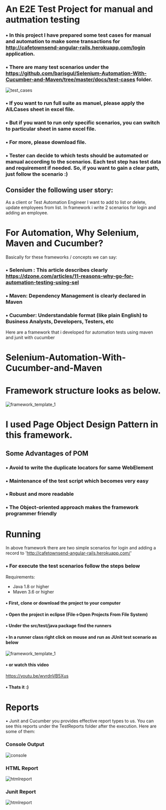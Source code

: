 # An E2E Test Project for manual and autmation testing

### • In this project I have prepared some test cases for manual and automation to make some transactions for http://cafetownsend-angular-rails.herokuapp.com/login application. 
### • There are many test scenarios under the https://github.com/barisgul/Selenium-Automation-With-Cucumber-and-Maven/tree/master/docs/test-cases folder. 
![test_cases](https://github.com/barisgul/Selenium-Automation-With-Cucumber-and-Maven/blob/master/docs/images/TestCases.PNG)
### • If you want to run full suite as manuel, please apply the AlLCases sheet in excel file. 
### • But if you want to run only specific scenarios, you can switch to particular sheet in same excel file. 
### • For more, please download file.
### • Tester can decide to which tests should be automated or manual according to the scenarios. Each test step has test data and requirement if needed. So, if you want to gain a clear path, just follow the scenario :)

## Consider the following user story:
As a client or Test Automation Engineer I want to add to list or delete, update employees from list. In framework i write 2 scenarios for login and adding an employee.

# For Automation, Why Selenium, Maven and Cucumber?

Basically for these frameworks / concepts we can say:
### • Selenium : This article describes clearly https://dzone.com/articles/11-reasons-why-go-for-automation-testing-using-sel
### • Maven: Dependency Management is clearly declared in Maven
### • Cucumber: Understandable format (like plain English) to Business Analysts, Developers, Testers, etc

Here are a framework that i developed for automation tests using maven and junit with cucumber
# Selenium-Automation-With-Cucumber-and-Maven

# Framework structure looks as below.
![framework_template_1](https://github.com/barisgul/Selenium-Automation-With-Cucumber-and-Maven/blob/master/docs/images/ProjectStructure.png)

# I used Page Object Design Pattern in this framework. 
## Some Advantages of POM
### • Avoid to write the duplicate locators for same WebElement
### • Maintenance of the test script which becomes very easy
### • Robust and more readable
### • The Object-oriented approach makes the framework programmer friendly

# Running
In above framework there are two simple scenarios for login and adding a record to 'http://cafetownsend-angular-rails.herokuapp.com/'
### • For execute the test scenarios follow the steps below
Requirements:
- Java 1.8 or higher
- Maven 3.6 or higher

#### • First, clone or download the project to your computer
#### • Open the project in eclipse (File->Open Projects From File System)
#### • Under the src/test/java package find the runners
#### • In a runner class right click on mouse and run as JUnit test scenario as below 
![framework_template_1](https://github.com/barisgul/Selenium-Automation-With-Cucumber-and-Maven/blob/master/docs/images/RunCucumberTest.png)
#### • or watch this video
https://youtu.be/wvrdnVB5Xus
#### • Thats it :)


# Reports
• Junit and Cucumber you provides effective report types to us. You can see this reports under the TestReports folder after the execution. Here are some of them: 
### Console Output 
![console](https://github.com/barisgul/Selenium-Automation-With-Cucumber-and-Maven/blob/master/docs/images/CucumberConsoleResult.PNG)
### HTML Report 
![htmlreport](https://github.com/barisgul/Selenium-Automation-With-Cucumber-and-Maven/blob/master/docs/images/TestOutput.PNG)
### Junit Report 
![htmlreport](https://github.com/barisgul/Selenium-Automation-With-Cucumber-and-Maven/blob/master/docs/images/CucumberJunitResult.PNG)



